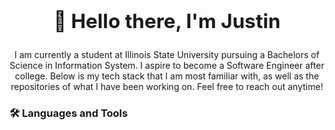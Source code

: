 
<h2 align="center">
<div align="center">
  
## 👋 Hello there, I'm Justin

</div>

<div align="center" style="font-size: 14px; font-weight: normal;">
I am currently a student at Illinois State University pursuing a Bachelors of Science in Information System. I aspire to become a Software Engineer after college. Below is my tech stack that I am most familiar with, as well as the repositories of what I have been working on. Feel free to reach out anytime!
</div>

### 🛠️ Languages and Tools


<!--
**justinlesnicki3/justinlesnicki3** is a ✨ _special_ ✨ repository because its `README.md` (this file) appears on your GitHub profile.

Here are some ideas to get you started:

- 🔭 I’m currently working on ...
- 🌱 I’m currently learning ...
- 👯 I’m looking to collaborate on ...
- 🤔 I’m looking for help with ...
- 💬 Ask me about ...
- 📫 How to reach me: ...
- 😄 Pronouns: ...
- ⚡ Fun fact: ...
-->
